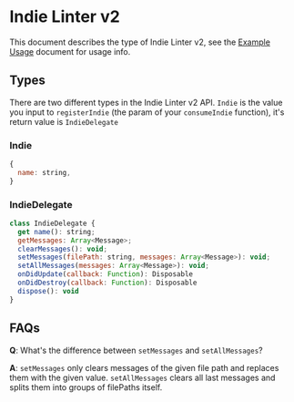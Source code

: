 # Indie Linter v2

This document describes the type of Indie Linter v2, see the [Example Usage](../examples/indie-linter-v2.md) document for usage info.

## Types

There are two different types in the Indie Linter v2 API. `Indie` is the value you input to `registerIndie` (the param of your `consumeIndie` function), it's return value is `IndieDelegate`

### Indie

```js
{
  name: string,
}
```

### IndieDelegate

```js
class IndieDelegate {
  get name(): string;
  getMessages: Array<Message>;
  clearMessages(): void;
  setMessages(filePath: string, messages: Array<Message>): void;
  setAllMessages(messages: Array<Message>): void;
  onDidUpdate(callback: Function): Disposable
  onDidDestroy(callback: Function): Disposable
  dispose(): void
}
```

## FAQs

**Q**: What's the difference between `setMessages` and `setAllMessages`?

**A**: `setMessages` only clears messages of the given file path and replaces them with the given value. `setAllMessages` clears all last messages and splits them into groups of filePaths itself.

